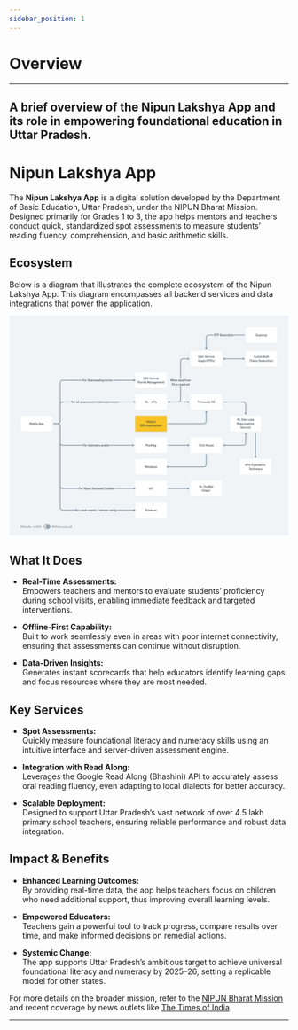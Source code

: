 ```yaml
---
sidebar_position: 1
---
```


# Overview
---
A brief overview of the Nipun Lakshya App and its role in empowering foundational education in Uttar Pradesh.
---

# Nipun Lakshya App

The **Nipun Lakshya App** is a digital solution developed by the Department of Basic Education, Uttar Pradesh, under the NIPUN Bharat Mission. Designed primarily for Grades 1 to 3, the app helps mentors and teachers conduct quick, standardized spot assessments to measure students’ reading fluency, comprehension, and basic arithmetic skills.

## Ecosystem

Below is a diagram that illustrates the complete ecosystem of the Nipun Lakshya App. This diagram encompasses all backend services and data integrations that power the application.

![Ecosystem](../assessets/backend/nl_high_level.png)

## What It Does

- **Real-Time Assessments:**  
  Empowers teachers and mentors to evaluate students’ proficiency during school visits, enabling immediate feedback and targeted interventions.

- **Offline-First Capability:**  
  Built to work seamlessly even in areas with poor internet connectivity, ensuring that assessments can continue without disruption.

- **Data-Driven Insights:**  
  Generates instant scorecards that help educators identify learning gaps and focus resources where they are most needed.

## Key Services

- **Spot Assessments:**  
  Quickly measure foundational literacy and numeracy skills using an intuitive interface and server-driven assessment engine.

- **Integration with Read Along:**  
  Leverages the Google Read Along (Bhashini) API to accurately assess oral reading fluency, even adapting to local dialects for better accuracy.

- **Scalable Deployment:**  
  Designed to support Uttar Pradesh’s vast network of over 4.5 lakh primary school teachers, ensuring reliable performance and robust data integration.

## Impact & Benefits

- **Enhanced Learning Outcomes:**  
  By providing real-time data, the app helps teachers focus on children who need additional support, thus improving overall learning levels.

- **Empowered Educators:**  
  Teachers gain a powerful tool to track progress, compare results over time, and make informed decisions on remedial actions.

- **Systemic Change:**  
  The app supports Uttar Pradesh’s ambitious target to achieve universal foundational literacy and numeracy by 2025–26, setting a replicable model for other states.

For more details on the broader mission, refer to the [NIPUN Bharat Mission](https://nipunbharat.education.gov.in) and recent coverage by news outlets like [The Times of India](https://timesofindia.indiatimes.com/city/lucknow/over-16k-state-run-primary-schools-in-uttar-pradesh-achieve-fln-and-become-nipun/articleshow/107838701.cms).

---
